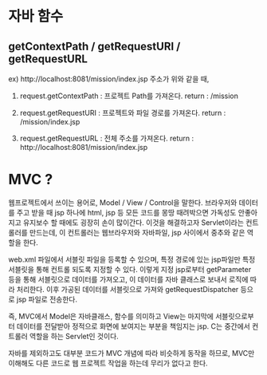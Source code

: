 # 자바 함수
## getContextPath / getRequestURI / getRequestURL 

ex) http://localhost:8081/mission/index.jsp
주소가 위와 같을 때,
1. request.getContextPath : 프로젝트 Path를 가져온다.
return : /mission

2. request.getRequestURI : 프로젝트와 파일 경로를 가져온다.
return : /mission/index.jsp

3. request.getRequestURL : 전체 주소를 가져온다.
return : http://localhost:8081/mission/index.jsp

# MVC ?
웹프로젝트에서 쓰이는 용어로,
Model / View / Control을 말한다.
브라우저와 데이터를 주고 받을 때 jsp 하나에 html, jsp 등 모든 코드를 몽땅 때려박으면 가독성도 안좋아지고 유지보수 할 때에도 굉장히 손이 많이간다.
이것을 해결하고자 Servlet이라는 컨트롤러를 만드는데,
이 컨트롤러는 웹브라우저와 자바파일, jsp 사이에서 중추와 같은 역할을 한다.

web.xml 파일에서 서블릿 파일을 등록할 수 있으며, 특정 경로에 있는 jsp파일만 특정 서블릿을 통해 컨트롤 되도록 지정할 수 있다.
이렇게 지정 jsp로부터 getParameter 등을 통해 서블릿으로 데이터를 가져오고, 이 데이터를 자바 클래스로 보내서 로직에 따라 처리한다. 이후 가공된 데이터를 서블릿으로 가져와 getRequestDispatcher 등으로 jsp 파일로 전송한다.

즉, MVC에서 Model은 자바클래스, 함수를 의미하고
View는 마지막에 서블릿으로부터 데이터를 전달받아 정적으로 화면에 보여지는 부분을 책임지는 jsp.
C는 중간에서 컨트롤러 역할을 하는 Servlet인 것이다.

자바를 제외하고도 대부분 코드가 MVC 개념에 따라 비슷하게 동작을 하므로, MVC만 이해해도 다른 코드로 웹 프로젝트 작업을 하는데 무리가 없다고 한다.


